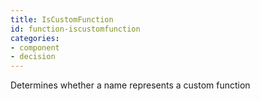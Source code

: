 ```yaml
---
title: IsCustomFunction
id: function-iscustomfunction
categories:
- component
- decision
---
```


Determines whether a name represents a custom function

